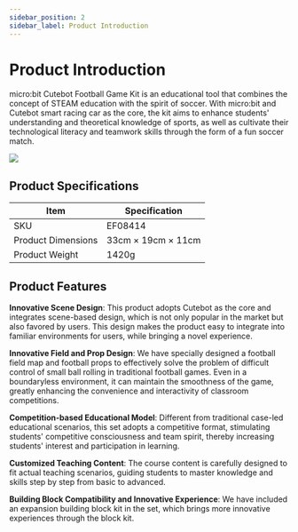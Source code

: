 ```yaml
---
sidebar_position: 2
sidebar_label: Product Introduction
---
```


# Product Introduction

micro:bit Cutebot Football Game Kit is an educational tool that combines the concept of STEAM education with the spirit of soccer. With micro:bit and Cutebot smart racing car as the core, the kit aims to enhance students' understanding and theoretical knowledge of sports, as well as cultivate their technological literacy and teamwork skills through the form of a fun soccer match.

![](https://wiki-media-ef.oss-cn-hongkong.aliyuncs.com/docs/microbit/interesting-case/cutebot-fun-football-game-kit/cases-libraries/images/cutebot-football-game.png)


## Product Specifications

| **Item** | **Specification** |
| --- | --- |
| SKU | EF08414 |
| Product Dimensions | 33cm × 19cm × 11cm |
| Product Weight | 1420g |

## Product Features

**Innovative Scene Design**: This product adopts Cutebot as the core and integrates scene-based design, which is not only popular in the market but also favored by users. This design makes the product easy to integrate into familiar environments for users, while bringing a novel experience.

**Innovative Field and Prop Design**: We have specially designed a football field map and football props to effectively solve the problem of difficult control of small ball rolling in traditional football games. Even in a boundaryless environment, it can maintain the smoothness of the game, greatly enhancing the convenience and interactivity of classroom competitions.

**Competition-based Educational Model**: Different from traditional case-led educational scenarios, this set adopts a competitive format, stimulating students' competitive consciousness and team spirit, thereby increasing students' interest and participation in learning.

**Customized Teaching Content**: The course content is carefully designed to fit actual teaching scenarios, guiding students to master knowledge and skills step by step from basic to advanced.

**Building Block Compatibility and Innovative Experience**: We have included an expansion building block kit in the set, which brings more innovative experiences through the block kit.
